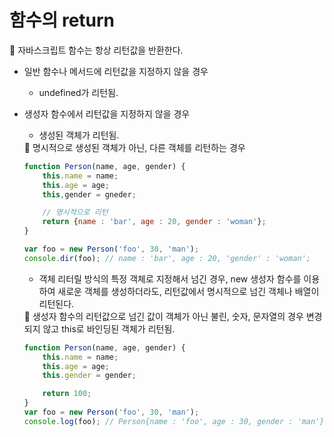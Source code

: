 # 함수의 return

<aside>
📌 자바스크립트 함수는 항상 리턴값을 반환한다.

</aside>

- 일반 함수나 메서드에 리턴값을 지정하지 않을 경우
    - undefined가 리턴됨.
- 생성자 함수에서 리턴값을 지정하지 않을 경우
    - 생성된 객체가 리턴됨.
    
    <aside>
    📌 명시적으로 생성된 객체가 아닌, 다른 객체를 리턴하는 경우
    
    </aside>
    
    ```jsx
    function Person(name, age, gender) {
    	this.name = name;
    	this.age = age;
    	this,gender = gneder;
    
    	// 명시적으로 리턴
    	return {name : 'bar', age : 20, gender : 'woman'};
    }
    
    var foo = new Person('foo', 30, 'man');
    console.dir(foo); // name : 'bar', age : 20, 'gender' : 'woman';
    ```
    
    - 객체 리터릴 방식의 특정 객체로 지정해서 넘긴 경우, new 생성자 함수를 이용하여 새로운 객체를 생성하더라도, 리턴값에서 명시적으로 넘긴 객체나 배열이 리턴된다.
    
    <aside>
    📌 생성자 함수의 리턴값으로 넘긴 값이 객체가 아닌 불린, 숫자, 문자열의 경우 변경되지 않고 this로 바인딩된 객체가 리턴됨.
    
    </aside>
    
    ```jsx
    function Person(name, age, gender) {
    	this.name = name;
    	this.age = age;
    	this.gender = gender;
    
    	return 100;
    }
    var foo = new Person('foo', 30, 'man');
    console.log(foo); // Person{name : 'foo', age : 30, gender : 'man'};
    ```